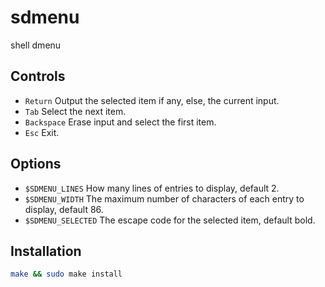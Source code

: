 # sdmenu

shell dmenu

## Controls

* `Return` Output the selected item if any, else, the current input.
* `Tab` Select the next item.
* `Backspace` Erase input and select the first item.
* `Esc` Exit.

## Options

* `$SDMENU_LINES` How many lines of entries to display, default 2.
* `$SDMENU_WIDTH` The maximum number of characters of each entry to display,
  default 86.
* `$SDMENU_SELECTED` The escape code for the selected item, default bold.

## Installation

```sh
make && sudo make install
```
